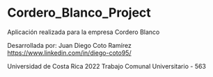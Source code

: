 # Cordero_Blanco_Project
Aplicación realizada para la empresa Cordero Blanco

Desarrollada por: Juan Diego Coto Ramírez
https://www.linkedin.com/in/diego-coto95/

Universidad de Costa Rica 2022
Trabajo Comunal Universitario - 563




